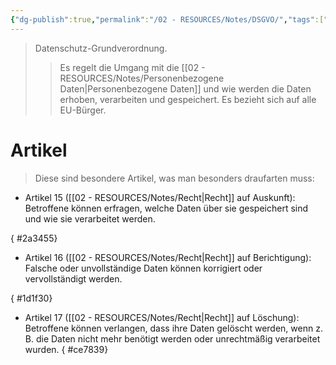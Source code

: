 ```yaml
---
{"dg-publish":true,"permalink":"/02 - RESOURCES/Notes/DSGVO/","tags":["GFN/prüfungsrelevant/AP1/vorbereitung"],"noteIcon":"","updated":"2025-03-03T19:51:24.266+01:00"}
---
```


>Datenschutz-Grundverordnung.
>>Es regelt die Umgang mit die [[02 - RESOURCES/Notes/Personenbezogene Daten\|Personenbezogene Daten]] und wie werden die Daten erhoben, verarbeiten und gespeichert.
>>Es bezieht sich auf alle EU-Bürger.


# Artikel
>Diese sind besondere Artikel, was man besonders draufarten muss:

- Artikel 15 ([[02 - RESOURCES/Notes/Recht\|Recht]] auf Auskunft):
  Betroffene können erfragen, welche Daten über sie gespeichert sind und wie sie verarbeitet werden.
  
{ #2a3455}

- Artikel 16 ([[02 - RESOURCES/Notes/Recht\|Recht]] auf Berichtigung):
   Falsche oder unvollständige Daten können korrigiert oder vervollständigt werden.
   
{ #1d1f30}

- Artikel 17 ([[02 - RESOURCES/Notes/Recht\|Recht]] auf Löschung): 
  Betroffene können verlangen, dass ihre Daten gelöscht werden, wenn z. B. die Daten nicht mehr benötigt werden oder unrechtmäßig verarbeitet wurden.
{ #ce7839}
